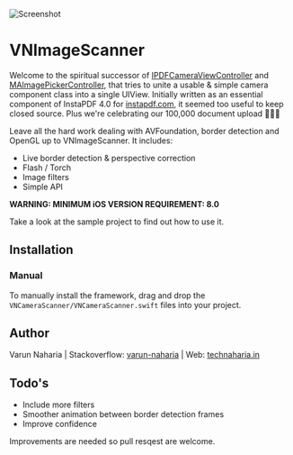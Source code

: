 ![Screenshot](https://raw.githubusercontent.com/mmackh/IPDFCameraViewController/master/mockup.png)

# VNImageScanner

Welcome to the spiritual successor of [IPDFCameraViewController](https://github.com/mmackh/IPDFCameraViewController) and [MAImagePickerController](https://github.com/mmackh/MAImagePickerController-of-InstaPDF), that tries to unite a usable & simple camera component class into a single UIView. Initially written as an essential component of InstaPDF 4.0 for [instapdf.com](https://instapdf.com), it seemed too useful to keep closed source. Plus we're celebrating our 100,000 document upload 🎉🎉🎉

Leave all the hard work dealing with AVFoundation, border detection and OpenGL up to VNImageScanner. It includes:

  - Live border detection & perspective correction
  - Flash / Torch
  - Image filters
  - Simple API
 
**WARNING: MINIMUM iOS VERSION REQUIREMENT: 8.0**

Take a look at the sample project to find out how to use it.


## Installation

### Manual

To manually install the framework, drag and drop the `VNCameraScanner/VNCameraScanner.swift` files into your project.


## Author
Varun Naharia | Stackoverflow: [varun-naharia](http://stackoverflow.com/users/3851580/varun-naharia) | Web: [technaharia.in](http://technaharia.in)

## Todo's

 - Include more filters
 - Smoother animation between border detection frames
 - Improve confidence
 
 Improvements are needed so pull resqest are welcome.
